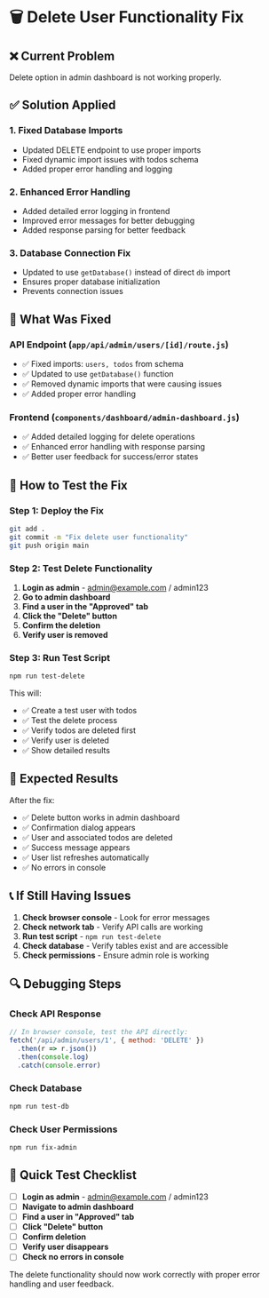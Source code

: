 # 🗑️ Delete User Functionality Fix

## ❌ Current Problem
Delete option in admin dashboard is not working properly.

## ✅ Solution Applied

### 1. **Fixed Database Imports**
- Updated DELETE endpoint to use proper imports
- Fixed dynamic import issues with todos schema
- Added proper error handling and logging

### 2. **Enhanced Error Handling**
- Added detailed error logging in frontend
- Improved error messages for better debugging
- Added response parsing for better feedback

### 3. **Database Connection Fix**
- Updated to use `getDatabase()` instead of direct `db` import
- Ensures proper database initialization
- Prevents connection issues

## 🔧 What Was Fixed

### **API Endpoint** (`app/api/admin/users/[id]/route.js`)
- ✅ Fixed imports: `users, todos` from schema
- ✅ Updated to use `getDatabase()` function
- ✅ Removed dynamic imports that were causing issues
- ✅ Added proper error handling

### **Frontend** (`components/dashboard/admin-dashboard.js`)
- ✅ Added detailed logging for delete operations
- ✅ Enhanced error handling with response parsing
- ✅ Better user feedback for success/error states

## 🚀 How to Test the Fix

### Step 1: Deploy the Fix
```bash
git add .
git commit -m "Fix delete user functionality"
git push origin main
```

### Step 2: Test Delete Functionality
1. **Login as admin** - admin@example.com / admin123
2. **Go to admin dashboard**
3. **Find a user in the "Approved" tab**
4. **Click the "Delete" button**
5. **Confirm the deletion**
6. **Verify user is removed**

### Step 3: Run Test Script
```bash
npm run test-delete
```

This will:
- ✅ Create a test user with todos
- ✅ Test the delete process
- ✅ Verify todos are deleted first
- ✅ Verify user is deleted
- ✅ Show detailed results

## 🎯 Expected Results

After the fix:
- ✅ Delete button works in admin dashboard
- ✅ Confirmation dialog appears
- ✅ User and associated todos are deleted
- ✅ Success message appears
- ✅ User list refreshes automatically
- ✅ No errors in console

## 📞 If Still Having Issues

1. **Check browser console** - Look for error messages
2. **Check network tab** - Verify API calls are working
3. **Run test script** - `npm run test-delete`
4. **Check database** - Verify tables exist and are accessible
5. **Check permissions** - Ensure admin role is working

## 🔍 Debugging Steps

### Check API Response
```javascript
// In browser console, test the API directly:
fetch('/api/admin/users/1', { method: 'DELETE' })
  .then(r => r.json())
  .then(console.log)
  .catch(console.error)
```

### Check Database
```bash
npm run test-db
```

### Check User Permissions
```bash
npm run fix-admin
```

## 🎯 Quick Test Checklist

- [ ] **Login as admin** - admin@example.com / admin123
- [ ] **Navigate to admin dashboard**
- [ ] **Find a user in "Approved" tab**
- [ ] **Click "Delete" button**
- [ ] **Confirm deletion**
- [ ] **Verify user disappears**
- [ ] **Check no errors in console**

The delete functionality should now work correctly with proper error handling and user feedback. 